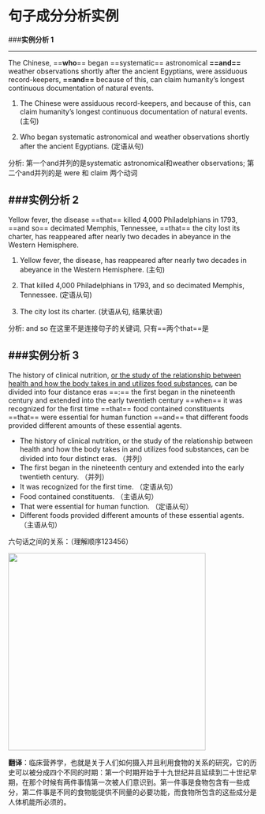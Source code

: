 # 句子成分分析实例



###**实例分析 1** 

------

The Chinese, ==**who**== began ==systematic== astronomical **==and==** weather observations  shortly after the ancient Egyptians, were assiduous record-keepers, **==and==** because of this, can claim humanity’s longest continuous documentation of natural events.

1. The Chinese were assiduous record-keepers, and because of this, can claim humanity’s longest continuous documentation of natural events. (主句)

2. Who began systematic astronomical and weather observations shortly after the ancient Egyptians. (定语从句) 

分析: 第一个and并列的是systematic astronomical和weather observations; 第二个and并列的是 were 和 claim 两个动词

###**实例分析 2**   
------

Yellow fever, the disease ==that== killed 4,000 Philadelphians in 1793, ==and so== decimated Memphis, Tennessee, ==that== the city lost its charter, has reappeared after nearly two decades in abeyance in the Western Hemisphere.

1. Yellow fever, the disease, has reappeared after nearly two decades in abeyance in the Western Hemisphere. (主句)

2. That killed 4,000 Philadelphians in 1793, and so decimated Memphis, Tennessee. (定语从句)

3. The city lost its charter. (状语从句, 结果状语)

分析: and so 在这里不是连接句子的关键词, 只有==两个that==是


###**实例分析 3** 
------

The history of clinical nutrition, <u>or the study of the relationship between health and how the body takes in and utilizes food substances</u>, can be divided into four  distance eras ==:== the first began in the nineteenth century and extended into the early twentieth century ==when== it was recognized for the first time ==that== food contained constituents ==that== were essential for human function ==and== that different foods provided different amounts of these essential agents.

* The history of clinical nutrition, or the study of the relationship between health and how the body takes in and utilizes food substances, can be divided into four distinct eras. （并列）
* The first began in the nineteenth century and extended into the early twentieth century. （并列）
* It was recognized for the first time. （定语从句）
* Food contained constituents. （主语从句）
* That were essential for human function. （定语从句）
* Different foods provided different amounts of these essential agents. （主语从句）

六句话之间的关系：（理解顺序123456）

<img src="/Users/hugo/Library/Application Support/typora-user-images/image-20190426033804695.png" width="400" />

**翻译**：临床营养学，也就是关于人们如何摄入并且利用食物的关系的研究，它的历史可以被分成四个不同的时期：第一个时期开始于十九世纪并且延续到二十世纪早期，在那个时候有两件事情第一次被人们意识到。第一件事是食物包含有一些成分，第二件事是不同的食物能提供不同量的必要功能，而食物所包含的这些成分是人体机能所必须的。

